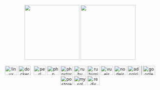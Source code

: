 <!-- ### Hi there 👋 -->

<!--
**lbenevenuto/lbenevenuto** is a ✨ _special_ ✨ repository because its `README.md` (this file) appears on your GitHub profile.

Here are some ideas to get you started:

- 🔭 I’m currently working on ...
- 🌱 I’m currently learning ...
- 👯 I’m looking to collaborate on ...
- 🤔 I’m looking for help with ...
- 💬 Ask me about ...
- 📫 How to reach me: ...
- 😄 Pronouns: ...
- ⚡ Fun fact: ...
-->

<div align="center">

  <picture>
    <source
      srcset="https://github-readme-stats.vercel.app/api?username=lbenevenuto&show_icons=true&theme=dracula&include_all_commits=true&count_private=true"
      media="(prefers-color-scheme: dark)"
    />
    <source
      srcset="https://github-readme-stats.vercel.app/api?username=lbenevenuto&show_icons=true&theme=transparent&include_all_commits=true&count_private=true"
      media="(prefers-color-scheme: light), (prefers-color-scheme: no-preference)"
    />
    <img height="180em" src="https://github.com/lbenevenuto" />
  </picture>

  <picture>
    <source
      srcset="https://github-readme-stats.vercel.app/api/top-langs/?username=lbenevenuto&layout=compact&langs_count=7&theme=dracula"
      media="(prefers-color-scheme: dark)"
    />
    <source
      srcset="https://github-readme-stats.vercel.app/api/top-langs/?username=lbenevenuto&layout=compact&langs_count=10&theme=transparent"
      media="(prefers-color-scheme: light), (prefers-color-scheme: no-preference)"
    />
    <img height="180em" src="https://github-readme-stats.vercel.app/api/top-langs/?username=lbenevenuto&layout=compact&langs_count=10&theme=transparent" />
  </picture>

</div>

<br/>

<div align="center">
    <img alt="linux" height="30" width="40" src="https://cdn.jsdelivr.net/gh/devicons/devicon/icons/linux/linux-original.svg">
    <span style="border-right: 1px solid #fff;display: inline-block;padding-right: 5px;">
        <img alt="docker" height="30" width="40" src="https://cdn.jsdelivr.net/gh/devicons/devicon/icons/docker/docker-original.svg">
    </span>
    <img alt="perl" height="30" width="40" src="https://cdn.jsdelivr.net/gh/devicons/devicon/icons/perl/perl-original.svg">
    <img alt="php" height="30" width="40" src="https://cdn.jsdelivr.net/gh/devicons/devicon/icons/php/php-original.svg">
    <img alt="phpstorm" height="30" width="40" src="https://cdn.jsdelivr.net/gh/devicons/devicon/icons/phpstorm/phpstorm-original.svg">
    <img alt="ruby" height="30" width="40" src="https://cdn.jsdelivr.net/gh/devicons/devicon/icons/ruby/ruby-original.svg">
    <img alt="rubymine" height="30" width="40" src='https://cdn.jsdelivr.net/gh/devicons/devicon/icons/rubymine/rubymine-original.svg'>
    <img alt="vuejs" height="30" width="40" src="https://cdn.jsdelivr.net/gh/devicons/devicon/icons/vuejs/vuejs-original.svg">
    <img alt="nodejs" height="30" width="40" src="https://cdn.jsdelivr.net/gh/devicons/devicon/icons/nodejs/nodejs-original.svg">
    <span style="border-right: 1px solid #555;display: inline-block;padding-right: 5px;">
        <img alt="adonisjs" height="30" width="40" src='https://cdn.jsdelivr.net/gh/devicons/devicon/icons/adonisjs/adonisjs-original.svg'>
    </span>
    <img alt="googlecloud" height="30" width="40" src="https://cdn.jsdelivr.net/gh/devicons/devicon/icons/googlecloud/googlecloud-original.svg">
    <img alt="postgresql" height="30" width="40" src="https://cdn.jsdelivr.net/gh/devicons/devicon/icons/postgresql/postgresql-original.svg">
    <img alt="mysql" height="30" width="40" src="https://cdn.jsdelivr.net/gh/devicons/devicon/icons/mysql/mysql-original.svg">
    <img alt="redis" height="30" width="40" src="https://cdn.jsdelivr.net/gh/devicons/devicon/icons/redis/redis-original.svg">
</div>
